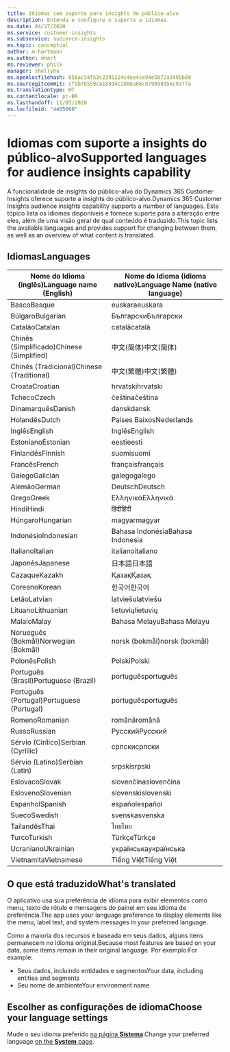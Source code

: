 ```yaml
---
title: Idiomas com suporte para insights do público-alvo
description: Entenda e configure o suporte a idiomas.
ms.date: 04/27/2020
ms.service: customer-insights
ms.subservice: audience-insights
ms.topic: conceptual
author: m-hartmann
ms.author: mhart
ms.reviewer: philk
manager: shellyha
ms.openlocfilehash: 856ac34f53c2395224c4ee4ce94e5b72a3495b89
ms.sourcegitcommit: cf9b78559ca189d4c2086a66c879098d56c0377a
ms.translationtype: HT
ms.contentlocale: pt-BR
ms.lasthandoff: 11/03/2020
ms.locfileid: "4405060"
---
```

# <a name="supported-languages-for-audience-insights-capability"></a><span data-ttu-id="c9b16-103">Idiomas com suporte a insights do público-alvo</span><span class="sxs-lookup"><span data-stu-id="c9b16-103">Supported languages for audience insights capability</span></span>

<span data-ttu-id="c9b16-104">A funcionalidade de insights do público-alvo do Dynamics 365 Customer Insights oferece suporte a insights do público-alvo.</span><span class="sxs-lookup"><span data-stu-id="c9b16-104">Dynamics 365 Customer Insights audience insights capability supports a number of languages.</span></span> <span data-ttu-id="c9b16-105">Este tópico lista os idiomas disponíveis e fornece suporte para a alteração entre eles, além de uma visão geral de qual conteúdo é traduzido.</span><span class="sxs-lookup"><span data-stu-id="c9b16-105">This topic lists the available languages and provides support for changing between them, as well as an overview of what content is translated.</span></span>

## <a name="languages"></a><span data-ttu-id="c9b16-106">Idiomas</span><span class="sxs-lookup"><span data-stu-id="c9b16-106">Languages</span></span>

| <span data-ttu-id="c9b16-107">Nome do Idioma (inglês)</span><span class="sxs-lookup"><span data-stu-id="c9b16-107">Language name (English)</span></span>|  <span data-ttu-id="c9b16-108">Nome do Idioma (idioma nativo)</span><span class="sxs-lookup"><span data-stu-id="c9b16-108">Language Name (native language)</span></span> |
| ------------- | ------------- |
| <span data-ttu-id="c9b16-109">Basco</span><span class="sxs-lookup"><span data-stu-id="c9b16-109">Basque</span></span> | <span data-ttu-id="c9b16-110">euskara</span><span class="sxs-lookup"><span data-stu-id="c9b16-110">euskara</span></span> |
| <span data-ttu-id="c9b16-111">Búlgaro</span><span class="sxs-lookup"><span data-stu-id="c9b16-111">Bulgarian</span></span> | <span data-ttu-id="c9b16-112">Български</span><span class="sxs-lookup"><span data-stu-id="c9b16-112">Български</span></span> |
| <span data-ttu-id="c9b16-113">Catalão</span><span class="sxs-lookup"><span data-stu-id="c9b16-113">Catalan</span></span> | <span data-ttu-id="c9b16-114">català</span><span class="sxs-lookup"><span data-stu-id="c9b16-114">català</span></span> |
| <span data-ttu-id="c9b16-115">Chinês (Simplificado)</span><span class="sxs-lookup"><span data-stu-id="c9b16-115">Chinese (Simplified)</span></span> | <span data-ttu-id="c9b16-116">中文(简体)</span><span class="sxs-lookup"><span data-stu-id="c9b16-116">中文(简体)</span></span> |
| <span data-ttu-id="c9b16-117">Chinês (Tradicional)</span><span class="sxs-lookup"><span data-stu-id="c9b16-117">Chinese (Traditional)</span></span> | <span data-ttu-id="c9b16-118">中文(繁體)</span><span class="sxs-lookup"><span data-stu-id="c9b16-118">中文(繁體)</span></span> |
| <span data-ttu-id="c9b16-119">Croata</span><span class="sxs-lookup"><span data-stu-id="c9b16-119">Croatian</span></span> | <span data-ttu-id="c9b16-120">hrvatski</span><span class="sxs-lookup"><span data-stu-id="c9b16-120">hrvatski</span></span> |
| <span data-ttu-id="c9b16-121">Tcheco</span><span class="sxs-lookup"><span data-stu-id="c9b16-121">Czech</span></span> | <span data-ttu-id="c9b16-122">čeština</span><span class="sxs-lookup"><span data-stu-id="c9b16-122">čeština</span></span> |
| <span data-ttu-id="c9b16-123">Dinamarquês</span><span class="sxs-lookup"><span data-stu-id="c9b16-123">Danish</span></span> | <span data-ttu-id="c9b16-124">dansk</span><span class="sxs-lookup"><span data-stu-id="c9b16-124">dansk</span></span> |
| <span data-ttu-id="c9b16-125">Holandês</span><span class="sxs-lookup"><span data-stu-id="c9b16-125">Dutch</span></span> | <span data-ttu-id="c9b16-126">Países Baixos</span><span class="sxs-lookup"><span data-stu-id="c9b16-126">Nederlands</span></span> |
| <span data-ttu-id="c9b16-127">Inglês</span><span class="sxs-lookup"><span data-stu-id="c9b16-127">English</span></span> | <span data-ttu-id="c9b16-128">Inglês</span><span class="sxs-lookup"><span data-stu-id="c9b16-128">English</span></span> |
| <span data-ttu-id="c9b16-129">Estoniano</span><span class="sxs-lookup"><span data-stu-id="c9b16-129">Estonian</span></span> | <span data-ttu-id="c9b16-130">eesti</span><span class="sxs-lookup"><span data-stu-id="c9b16-130">eesti</span></span> |
| <span data-ttu-id="c9b16-131">Finlandês</span><span class="sxs-lookup"><span data-stu-id="c9b16-131">Finnish</span></span> | <span data-ttu-id="c9b16-132">suomi</span><span class="sxs-lookup"><span data-stu-id="c9b16-132">suomi</span></span> |
| <span data-ttu-id="c9b16-133">Francês</span><span class="sxs-lookup"><span data-stu-id="c9b16-133">French</span></span> | <span data-ttu-id="c9b16-134">français</span><span class="sxs-lookup"><span data-stu-id="c9b16-134">français</span></span> |
| <span data-ttu-id="c9b16-135">Galego</span><span class="sxs-lookup"><span data-stu-id="c9b16-135">Galician</span></span> | <span data-ttu-id="c9b16-136">galego</span><span class="sxs-lookup"><span data-stu-id="c9b16-136">galego</span></span> |
| <span data-ttu-id="c9b16-137">Alemão</span><span class="sxs-lookup"><span data-stu-id="c9b16-137">German</span></span> | <span data-ttu-id="c9b16-138">Deutsch</span><span class="sxs-lookup"><span data-stu-id="c9b16-138">Deutsch</span></span> |
| <span data-ttu-id="c9b16-139">Grego</span><span class="sxs-lookup"><span data-stu-id="c9b16-139">Greek</span></span> | <span data-ttu-id="c9b16-140">Ελληνικά</span><span class="sxs-lookup"><span data-stu-id="c9b16-140">Ελληνικά</span></span> |
| <span data-ttu-id="c9b16-141">Híndi</span><span class="sxs-lookup"><span data-stu-id="c9b16-141">Hindi</span></span> | <span data-ttu-id="c9b16-142">हिंदी</span><span class="sxs-lookup"><span data-stu-id="c9b16-142">हिंदी</span></span> |
| <span data-ttu-id="c9b16-143">Húngaro</span><span class="sxs-lookup"><span data-stu-id="c9b16-143">Hungarian</span></span> | <span data-ttu-id="c9b16-144">magyar</span><span class="sxs-lookup"><span data-stu-id="c9b16-144">magyar</span></span> |
| <span data-ttu-id="c9b16-145">Indonésio</span><span class="sxs-lookup"><span data-stu-id="c9b16-145">Indonesian</span></span> | <span data-ttu-id="c9b16-146">Bahasa Indonésia</span><span class="sxs-lookup"><span data-stu-id="c9b16-146">Bahasa Indonesia</span></span> |
| <span data-ttu-id="c9b16-147">Italiano</span><span class="sxs-lookup"><span data-stu-id="c9b16-147">Italian</span></span> | <span data-ttu-id="c9b16-148">italiano</span><span class="sxs-lookup"><span data-stu-id="c9b16-148">italiano</span></span> |
| <span data-ttu-id="c9b16-149">Japonês</span><span class="sxs-lookup"><span data-stu-id="c9b16-149">Japanese</span></span> | <span data-ttu-id="c9b16-150">日本語</span><span class="sxs-lookup"><span data-stu-id="c9b16-150">日本語</span></span> |
| <span data-ttu-id="c9b16-151">Cazaque</span><span class="sxs-lookup"><span data-stu-id="c9b16-151">Kazakh</span></span> | <span data-ttu-id="c9b16-152">Қазақ</span><span class="sxs-lookup"><span data-stu-id="c9b16-152">Қазақ</span></span> |
| <span data-ttu-id="c9b16-153">Coreano</span><span class="sxs-lookup"><span data-stu-id="c9b16-153">Korean</span></span> | <span data-ttu-id="c9b16-154">한국어</span><span class="sxs-lookup"><span data-stu-id="c9b16-154">한국어</span></span> |
| <span data-ttu-id="c9b16-155">Letão</span><span class="sxs-lookup"><span data-stu-id="c9b16-155">Latvian</span></span> | <span data-ttu-id="c9b16-156">latviešu</span><span class="sxs-lookup"><span data-stu-id="c9b16-156">latviešu</span></span> |
| <span data-ttu-id="c9b16-157">Lituano</span><span class="sxs-lookup"><span data-stu-id="c9b16-157">Lithuanian</span></span> | <span data-ttu-id="c9b16-158">lietuvių</span><span class="sxs-lookup"><span data-stu-id="c9b16-158">lietuvių</span></span> |
| <span data-ttu-id="c9b16-159">Malaio</span><span class="sxs-lookup"><span data-stu-id="c9b16-159">Malay</span></span> | <span data-ttu-id="c9b16-160">Bahasa Melayu</span><span class="sxs-lookup"><span data-stu-id="c9b16-160">Bahasa Melayu</span></span> |
| <span data-ttu-id="c9b16-161">Norueguês (Bokmål)</span><span class="sxs-lookup"><span data-stu-id="c9b16-161">Norwegian (Bokmål)</span></span> | <span data-ttu-id="c9b16-162">norsk (bokmål)</span><span class="sxs-lookup"><span data-stu-id="c9b16-162">norsk (bokmål)</span></span> |
| <span data-ttu-id="c9b16-163">Polonês</span><span class="sxs-lookup"><span data-stu-id="c9b16-163">Polish</span></span> | <span data-ttu-id="c9b16-164">Polski</span><span class="sxs-lookup"><span data-stu-id="c9b16-164">Polski</span></span> |
| <span data-ttu-id="c9b16-165">Português (Brasil)</span><span class="sxs-lookup"><span data-stu-id="c9b16-165">Portuguese (Brazil)</span></span> | <span data-ttu-id="c9b16-166">português</span><span class="sxs-lookup"><span data-stu-id="c9b16-166">português</span></span> |
| <span data-ttu-id="c9b16-167">Português (Portugal)</span><span class="sxs-lookup"><span data-stu-id="c9b16-167">Portuguese (Portugal)</span></span> | <span data-ttu-id="c9b16-168">português</span><span class="sxs-lookup"><span data-stu-id="c9b16-168">português</span></span> |
| <span data-ttu-id="c9b16-169">Romeno</span><span class="sxs-lookup"><span data-stu-id="c9b16-169">Romanian</span></span> | <span data-ttu-id="c9b16-170">română</span><span class="sxs-lookup"><span data-stu-id="c9b16-170">română</span></span> |
| <span data-ttu-id="c9b16-171">Russo</span><span class="sxs-lookup"><span data-stu-id="c9b16-171">Russian</span></span> | <span data-ttu-id="c9b16-172">Русский</span><span class="sxs-lookup"><span data-stu-id="c9b16-172">Русский</span></span> |
| <span data-ttu-id="c9b16-173">Sérvio (Cirílico)</span><span class="sxs-lookup"><span data-stu-id="c9b16-173">Serbian (Cyrillic)</span></span> | <span data-ttu-id="c9b16-174">српски</span><span class="sxs-lookup"><span data-stu-id="c9b16-174">српски</span></span> |
| <span data-ttu-id="c9b16-175">Sérvio (Latino)</span><span class="sxs-lookup"><span data-stu-id="c9b16-175">Serbian (Latin)</span></span> | <span data-ttu-id="c9b16-176">srpski</span><span class="sxs-lookup"><span data-stu-id="c9b16-176">srpski</span></span> |
| <span data-ttu-id="c9b16-177">Eslovaco</span><span class="sxs-lookup"><span data-stu-id="c9b16-177">Slovak</span></span> | <span data-ttu-id="c9b16-178">slovenčina</span><span class="sxs-lookup"><span data-stu-id="c9b16-178">slovenčina</span></span> |
| <span data-ttu-id="c9b16-179">Esloveno</span><span class="sxs-lookup"><span data-stu-id="c9b16-179">Slovenian</span></span> | <span data-ttu-id="c9b16-180">slovenski</span><span class="sxs-lookup"><span data-stu-id="c9b16-180">slovenski</span></span> |
| <span data-ttu-id="c9b16-181">Espanhol</span><span class="sxs-lookup"><span data-stu-id="c9b16-181">Spanish</span></span> | <span data-ttu-id="c9b16-182">español</span><span class="sxs-lookup"><span data-stu-id="c9b16-182">español</span></span> |
| <span data-ttu-id="c9b16-183">Sueco</span><span class="sxs-lookup"><span data-stu-id="c9b16-183">Swedish</span></span> | <span data-ttu-id="c9b16-184">svenska</span><span class="sxs-lookup"><span data-stu-id="c9b16-184">svenska</span></span> |
| <span data-ttu-id="c9b16-185">Tailandês</span><span class="sxs-lookup"><span data-stu-id="c9b16-185">Thai</span></span> | <span data-ttu-id="c9b16-186">ไทย</span><span class="sxs-lookup"><span data-stu-id="c9b16-186">ไทย</span></span> |
| <span data-ttu-id="c9b16-187">Turco</span><span class="sxs-lookup"><span data-stu-id="c9b16-187">Turkish</span></span> | <span data-ttu-id="c9b16-188">Türkçe</span><span class="sxs-lookup"><span data-stu-id="c9b16-188">Türkçe</span></span> |
| <span data-ttu-id="c9b16-189">Ucraniano</span><span class="sxs-lookup"><span data-stu-id="c9b16-189">Ukrainian</span></span> | <span data-ttu-id="c9b16-190">українська</span><span class="sxs-lookup"><span data-stu-id="c9b16-190">українська</span></span> |
| <span data-ttu-id="c9b16-191">Vietnamita</span><span class="sxs-lookup"><span data-stu-id="c9b16-191">Vietnamese</span></span> | <span data-ttu-id="c9b16-192">Tiếng Việt</span><span class="sxs-lookup"><span data-stu-id="c9b16-192">Tiếng Việt</span></span> |

## <a name="whats-translated"></a><span data-ttu-id="c9b16-193">O que está traduzido</span><span class="sxs-lookup"><span data-stu-id="c9b16-193">What's translated</span></span>

<span data-ttu-id="c9b16-194">O aplicativo usa sua preferência de idioma para exibir elementos como menu, texto de rótulo e mensagens do painel em seu idioma de preferência.</span><span class="sxs-lookup"><span data-stu-id="c9b16-194">The app uses your language preference to display elements like the menu, label text, and system messages in your preferred language.</span></span>

<span data-ttu-id="c9b16-195">Como a maioria dos recursos é baseada em seus dados, alguns itens permanecem no idioma original.</span><span class="sxs-lookup"><span data-stu-id="c9b16-195">Because most features are based on your data, some items remain in their original language.</span></span> <span data-ttu-id="c9b16-196">Por exemplo:</span><span class="sxs-lookup"><span data-stu-id="c9b16-196">For example:</span></span>

- <span data-ttu-id="c9b16-197">Seus dados, incluindo entidades e segmentos</span><span class="sxs-lookup"><span data-stu-id="c9b16-197">Your data, including entities and segments</span></span>
- <span data-ttu-id="c9b16-198">Seu nome de ambiente</span><span class="sxs-lookup"><span data-stu-id="c9b16-198">Your environment name</span></span>

## <a name="choose-your-language-settings"></a><span data-ttu-id="c9b16-199">Escolher as configurações de idioma</span><span class="sxs-lookup"><span data-stu-id="c9b16-199">Choose your language settings</span></span>  

<span data-ttu-id="c9b16-200">Mude o seu idioma preferido [na página **Sistema**](system.md).</span><span class="sxs-lookup"><span data-stu-id="c9b16-200">Change your preferred language [on the **System** page](system.md).</span></span>
